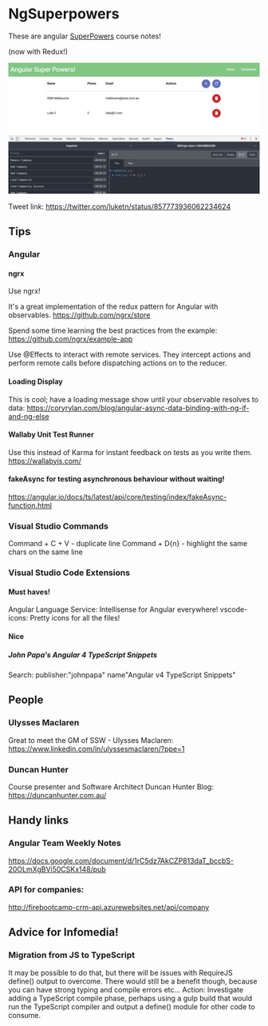 # NgSuperpowers

These are angular [SuperPowers](https://www.ssw.com.au/ssw/Events/Training/Angular-Superpowers-Tour.aspx) course notes!

(now with Redux!)

![](NgSuperPowers3.png)

Tweet link: https://twitter.com/luketn/status/857773936062234624

## Tips

### Angular

#### ngrx
Use ngrx!

It's a great implementation of the redux pattern for Angular with observables.
https://github.com/ngrx/store

Spend some time learning the best practices from the example:
https://github.com/ngrx/example-app

Use @Effects to interact with remote services. They intercept actions and perform remote calls before dispatching actions on to the reducer. 


#### Loading Display
This is cool; have a loading message show until your observable resolves to data:
https://coryrylan.com/blog/angular-async-data-binding-with-ng-if-and-ng-else

#### Wallaby Unit Test Runner
Use this instead of Karma for instant feedback on tests as you write them.
https://wallabyjs.com/

#### fakeAsync for testing asynchronous behaviour without waiting!
https://angular.io/docs/ts/latest/api/core/testing/index/fakeAsync-function.html

### Visual Studio Commands

Command + C + V - duplicate line
Command + D{n} - highlight the same chars on the same line

### Visual Studio Code Extensions

#### Must haves!
Angular Language Service: Intellisense for Angular everywhere!
vscode-icons: Pretty icons for all the files!

#### Nice

##### John Papa's Angular 4 TypeScript Snippets
Search: publisher:"johnpapa" name"Angular v4 TypeScript Snippets"


## People

### Ulysses Maclaren
Great to meet the GM of SSW - Ulysses Maclaren:
https://www.linkedin.com/in/ulyssesmaclaren/?ppe=1

### Duncan Hunter
Course presenter and Software Architect Duncan Hunter
Blog: https://duncanhunter.com.au/

## Handy links

### Angular Team Weekly Notes
https://docs.google.com/document/d/1rC5dz7AkCZP813daT_bccbS-20OLmXgBVi50CSKx148/pub

### API for companies:
http://firebootcamp-crm-api.azurewebsites.net/api/company


## Advice for Infomedia!

### Migration from JS to TypeScript
It may be possible to do that, but there will be issues with RequireJS define() output to overcome. 
There would still be a benefit though, because you can have strong typing and compile errors etc...
Action: Investigate adding a TypeScript compile phase, perhaps using a gulp build that would run the TypeScript compiler and output a define() module for other code to consume.

